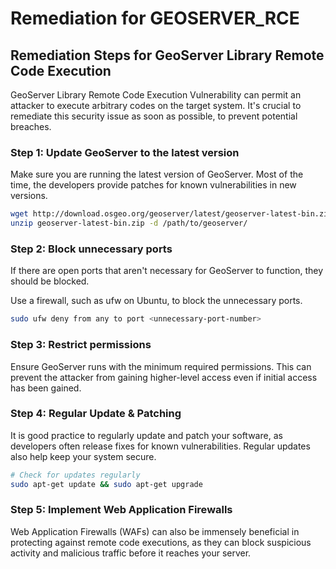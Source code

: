 # Remediation for GEOSERVER_RCE

## Remediation Steps for GeoServer Library Remote Code Execution

GeoServer Library Remote Code Execution Vulnerability can permit an attacker to execute arbitrary codes on the target system. It's crucial to remediate this security issue as soon as possible, to prevent potential breaches. 

### Step 1: Update GeoServer to the latest version

Make sure you are running the latest version of GeoServer. Most of the time, the developers provide patches for known vulnerabilities in new versions. 
```bash
wget http://download.osgeo.org/geoserver/latest/geoserver-latest-bin.zip
unzip geoserver-latest-bin.zip -d /path/to/geoserver/
```
### Step 2: Block unnecessary ports

If there are open ports that aren't necessary for GeoServer to function, they should be blocked. 

Use a firewall, such as ufw on Ubuntu, to block the unnecessary ports.
```bash
sudo ufw deny from any to port <unnecessary-port-number>
```
### Step 3: Restrict permissions

Ensure GeoServer runs with the minimum required permissions. This can prevent the attacker from gaining higher-level access even if initial access has been gained.

### Step 4: Regular Update & Patching

It is good practice to regularly update and patch your software, as developers often release fixes for known vulnerabilities. Regular updates also help keep your system secure.

```bash
# Check for updates regularly
sudo apt-get update && sudo apt-get upgrade 
```

### Step 5: Implement Web Application Firewalls

Web Application Firewalls (WAFs) can also be immensely beneficial in protecting against remote code executions, as they can block suspicious activity and malicious traffic before it reaches your server.
